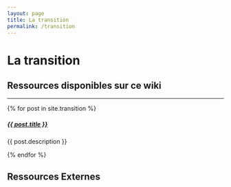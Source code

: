 ```yaml
---
layout: page
title: La transition
permalink: /transition
---
```

# La transition


## Ressources disponibles sur ce wiki
<div class="section-index">
    <hr class="panel-line">
    {% for post in site.transition  %}        
    <div class="entry">
    <h5><a href="{{ post.url | prepend: site.baseurl }}">{{ post.title }}</a></h5>
    <p>{{ post.description }}</p>
    </div>{% endfor %}
</div>

## Ressources Externes
